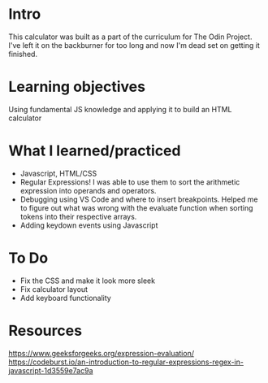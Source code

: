 # Intro

This calculator was built as a part of the curriculum for The Odin Project. I've left it on the backburner for too long and now I'm dead set on getting it finished.

# Learning objectives

Using fundamental JS knowledge and applying it to build an HTML calculator

# What I learned/practiced

- Javascript, HTML/CSS
- Regular Expressions! I was able to use them to sort the arithmetic expression into operands and operators.
- Debugging using VS Code and where to insert breakpoints. Helped me to figure out what was wrong with the evaluate function when sorting tokens into their respective arrays.
- Adding keydown events using Javascript

# To Do

- Fix the CSS and make it look more sleek
- Fix calculator layout
- Add keyboard functionality

# Resources
https://www.geeksforgeeks.org/expression-evaluation/
https://codeburst.io/an-introduction-to-regular-expressions-regex-in-javascript-1d3559e7ac9a

